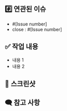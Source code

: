 ## #️⃣ 연관된 이슈
- #[Issue number]
- close : #[Issue number]
<!-- 이슈 완료되었을 때만 close 붙여주세요 --> 

## ✅ 작업 내용
<!-- 이번 PR에서 작업한 내용을 설명해 주세요 -->
- 내용 1
- 내용 2

## 📸 스크린샷 
<!-- 실행 결과를 첨부해 주세요 -->

## 🗨️ 참고 사항
<!-- 특별히 봐주었으면 하는 부분과 참고해야 할 사항이 있다면 작성해 주세요 -->
<!-- ex) 메서드 XXX의 이름을 더 잘 짓고 싶은데 혹시 좋은 명칭이 있을까요? -->
